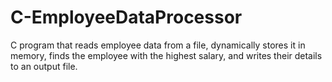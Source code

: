 # C-EmployeeDataProcessor
C program that reads employee data from a file, dynamically stores it in memory, finds the employee with the highest salary, and writes their details to an output file.
